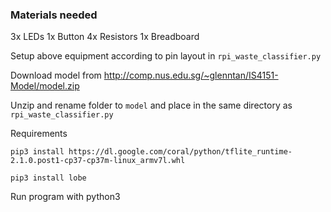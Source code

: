 ### Materials needed

3x LEDs
1x Button
4x Resistors
1x Breadboard

Setup above equipment according to pin layout in `rpi_waste_classifier.py`

Download model from http://comp.nus.edu.sg/~glenntan/IS4151-Model/model.zip

Unzip and rename folder to `model` and place in the same directory as `rpi_waste_classifier.py`

Requirements

```
pip3 install https://dl.google.com/coral/python/tflite_runtime-2.1.0.post1-cp37-cp37m-linux_armv7l.whl

pip3 install lobe
```

Run program with python3
